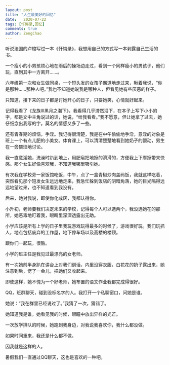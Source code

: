 ```yaml
---
layout: post
title: "人生最美好的回忆"
date:   2020-07-22
tags: [忏悔录,回忆]
comments: true
author: ZengChao
---
```


听说法国的卢梭写过一本《忏悔录》，我想用自己的方式写一本剥露自己生活的书。

一个瘦小的小男孩烦心地在雨后的操场边走过，看到一个同样瘦小的男孩子，他们玩，直到其中一方离开……。

六年级第一次和女生做同桌，一个短头发的女孩子霸道地走过来，瞅着我说，“你是那种……那种人吧。”我也不知道她说我是哪种人，但看见她有些厌恶的样子。

只知道，接下来的日子都是讨她开心的日子，只要她笑，心情就好起来。

记得我看了《龙族Ⅲ黑月之潮下》，我看得几乎潸然泪下，在本子上写下小小的字，都是文中主角说过的话，她说，“给我看看。”我不愿意，但让她拿了过去，她仔细念出我写的字。莫名的情感又多了一些。

还有青春期的烦恼，手淫。我记得很清楚，我是在中午偷偷地手淫，意淫的对象是班上一个有点儿肥的小美女。体育课上，可以清清楚楚地看到她奶子的颤动，男生在一旁猥琐地讨论。

我一直意淫她，洗澡时趴到地上，用肥皂把地擦的滑滑的，方便我上下摩擦带来快感。那个女生好像喜欢我，不知道我哪里吸引她。

有次我在学校旁一家饭馆吃饭，中午，点了一盒青椒炒肉盖码饭，我就这样吃着，突然看见那个短发女生远远地走来，我急忙躲到饭店的阴暗角落，她的目光隔得远远地望过来，也不知道看到我没有。

后来，她对我说，即使你化成灰，我都认得你。

小升初，老师要我们决定未来的学校，记得每个人可以选两个，我没选她在的那所，她恶毒地盯着我，眼睛里深深透露出无助。

小学应该是所有上学的日子里我玩游戏玩得最多的时候了，游戏很好玩。我们玩抓人，地点包括废弃的工作屋，地下停车场以及高楼的楼顶。

跟你们一起玩，很酷。

小学的班主任是我见过最漂亮的女老师。

有一次她前半身趴在讲台上对我们训话，内里没穿衣服，白花花的奶子露出来，她注意到后，愣了一会儿，把她们又收起来。

即使这样，她不愧为一个好老师，她布置的语文作业我都完成得很好。

QQ，班群聊天，碰到没标名字的人。我打开一个私聊窗口，问她是谁。

她说：“我在群里已经说过了。”我猜了一次，猜错了。

她知道我是谁，她看见我的时候，眼瞳中放出异样的光芒。

一次放学排队的时候，她跑到我身边，对我说我喜欢你，我什么都没做。

如果时间重来，我还是什么都不做。

因我就是这样的人。

暑假我们一直通过QQ聊天，这也是喜欢的一种吧。
